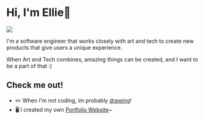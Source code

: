 # Hi, I'm Ellie🌟

<img src = "https://media-exp1.licdn.com/dms/image/C4E16AQHf1zFjhjVJSQ/profile-displaybackgroundimage-shrink_350_1400/0/1643150041778?e=1666224000&v=beta&t=kZKUAJCg3ggPQW_dMTmxgdAOBboveY0DJOqbDmyNhxI">


I'm a software engineer that works closely with art and tech to create new products that give users a unique experience.

When Art and Tech combines, amazing things can be created, and I want to be a part of that :)

## Check me out!
- ✏️ When I'm not coding, im probably [drawing](https://www.instagram.com/sketchie32/)!
- 🖥️ I created my own [Portfolio Website](http://elliely.me/)~

<!--
**elliely32/elliely32** is a ✨ _special_ ✨ repository because its `README.md` (this file) appears on your GitHub profile.

Here are some ideas to get you started:

- 🔭 I’m currently working on ...
- 🌱 I’m currently learning ...
- 👯 I’m looking to collaborate on ...
- 🤔 I’m looking for help with ...
- 💬 Ask me about ...
- 📫 How to reach me: ...
- 😄 Pronouns: ...
- ⚡ Fun fact: ...
-->
